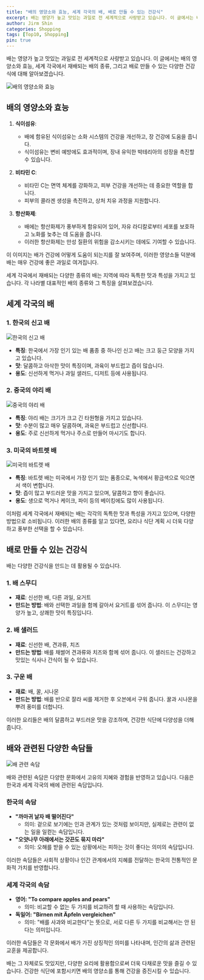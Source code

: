 ```yaml
---
title: "배의 영양소와 효능, 세계 각국의 배, 배로 만들 수 있는 건강식"
excerpt: 배는 영양가 높고 맛있는 과일로 전 세계적으로 사랑받고 있습니다. 이 글에서는 배의 영양소와 효능, 세계 각국에서 재배되는 배의 종류, 그리고 배로 만들 수 있는 다양한 건강식에 대해 알아보겠습니다.
author: Jirm Shin
categories: Shopping
tags: [Top10, Shopping]
pin: true
---
```

배는 영양가 높고 맛있는 과일로 전 세계적으로 사랑받고 있습니다. 이 글에서는 배의 영양소와 효능, 세계 각국에서 재배되는 배의 종류, 그리고 배로 만들 수 있는 다양한 건강식에 대해 알아보겠습니다.

![배의 영양소와 효능](https://source.unsplash.com/1600x900/?pears)

## 배의 영양소와 효능

1. **식이섬유**:
   - 배에 함유된 식이섬유는 소화 시스템의 건강을 개선하고, 장 건강에 도움을 줍니다.
   - 식이섬유는 변비 예방에도 효과적이며, 장내 유익한 박테리아의 성장을 촉진할 수 있습니다.

2. **비타민 C**:
   - 비타민 C는 면역 체계를 강화하고, 피부 건강을 개선하는 데 중요한 역할을 합니다.
   - 피부의 콜라겐 생성을 촉진하고, 상처 치유 과정을 지원합니다.

3. **항산화제**:
   - 배에는 항산화제가 풍부하게 함유되어 있어, 자유 라디칼로부터 세포를 보호하고 노화를 늦추는 데 도움을 줍니다.
   - 이러한 항산화제는 만성 질환의 위험을 감소시키는 데에도 기여할 수 있습니다.

이 이미지는 배가 건강에 어떻게 도움이 되는지를 잘 보여주며, 이러한 영양소들 덕분에 배는 매우 건강에 좋은 과일로 여겨집니다.

세계 각국에서 재배되는 다양한 종류의 배는 지역에 따라 독특한 맛과 특성을 가지고 있습니다. 각 나라별 대표적인 배의 종류와 그 특징을 살펴보겠습니다.

## 세계 각국의 배

### 1. 한국의 신고 배

![한국의 신고 배](https://source.unsplash.com/1600x900/?korean-pear)

- **특징**: 한국에서 가장 인기 있는 배 품종 중 하나인 신고 배는 크고 둥근 모양을 가지고 있습니다. 
- **맛**: 달콤하고 아삭한 맛이 특징이며, 과육이 부드럽고 즙이 많습니다.
- **용도**: 신선하게 먹거나 과일 샐러드, 디저트 등에 사용됩니다.

### 2. 중국의 야리 배

![중국의 야리 배](https://source.unsplash.com/1600x900/?chinese-pear)

- **특징**: 야리 배는 크기가 크고 긴 타원형을 가지고 있습니다.
- **맛**: 수분이 많고 매우 달콤하며, 과육은 부드럽고 신선합니다.
- **용도**: 주로 신선하게 먹거나 주스로 만들어 마시기도 합니다.

### 3. 미국의 바트렛 배

![미국의 바트렛 배](https://source.unsplash.com/1600x900/?bartlett-pear)

- **특징**: 바트렛 배는 미국에서 가장 인기 있는 품종으로, 녹색에서 황금색으로 익으면서 색이 변합니다.
- **맛**: 즙이 많고 부드러운 맛을 가지고 있으며, 달콤하고 향이 좋습니다.
- **용도**: 생으로 먹거나 케이크, 파이 등의 베이킹에도 많이 사용됩니다.

이처럼 세계 각국에서 재배되는 배는 각각의 독특한 맛과 특성을 가지고 있으며, 다양한 방법으로 소비됩니다. 이러한 배의 종류를 알고 있다면, 요리나 식단 계획 시 더욱 다양하고 풍부한 선택을 할 수 있습니다.

## 배로 만들 수 있는 건강식
배는 다양한 건강식을 만드는 데 활용될 수 있습니다.

### 1. 배 스무디
- **재료**: 신선한 배, 다른 과일, 요거트
- **만드는 방법**: 배와 선택한 과일을 함께 갈아서 요거트를 섞어 줍니다. 이 스무디는 영양가 높고, 상쾌한 맛이 특징입니다.

### 2. 배 샐러드
- **재료**: 신선한 배, 견과류, 치즈
- **만드는 방법**: 배를 채썰어 견과류와 치즈와 함께 섞어 줍니다. 이 샐러드는 건강하고 맛있는 식사나 간식이 될 수 있습니다.

### 3. 구운 배
- **재료**: 배, 꿀, 시나몬
- **만드는 방법**: 배를 반으로 잘라 씨를 제거한 후 오븐에서 구워 줍니다. 꿀과 시나몬을 뿌려 풍미를 더합니다.

이러한 요리들은 배의 달콤하고 부드러운 맛을 강조하며, 건강한 식단에 다양성을 더해줍니다.

## 배와 관련된 다양한 속담들

![배 관련 속담](https://source.unsplash.com/1600x900/?pears)

배와 관련된 속담은 다양한 문화에서 고유의 지혜와 경험을 반영하고 있습니다. 다음은 한국과 세계 각국의 배에 관련된 속담입니다.

### 한국의 속담
- **"까마귀 날자 배 떨어진다"**
  - 의미: 겉으로 보기에는 인과 관계가 있는 것처럼 보이지만, 실제로는 관련이 없는 일을 일컫는 속담입니다.
- **"오얏나무 아래에서는 갓끈도 묶지 마라"**
  - 의미: 오해를 받을 수 있는 상황에서는 피하는 것이 좋다는 의미의 속담입니다.

이러한 속담들은 사회적 상황이나 인간 관계에서의 지혜를 전달하는 한국의 전통적인 문화적 가치를 반영합니다. 

### 세계 각국의 속담
- **영어: "To compare apples and pears"**
  - 의미: 비교할 수 없는 두 가지를 비교하려 할 때 사용하는 속담입니다.
- **독일어: "Birnen mit Äpfeln vergleichen"**
  - 의미: "배를 사과와 비교한다"는 뜻으로, 서로 다른 두 가지를 비교해서는 안 된다는 의미입니다.

이러한 속담들은 각 문화에서 배가 가진 상징적인 의미를 나타내며, 인간의 삶과 관련된 교훈을 제공합니다.

배는 그 자체로도 맛있지만, 다양한 요리에 활용함으로써 더욱 다채로운 맛을 즐길 수 있습니다. 건강한 식단에 포함시키면 배의 영양소를 통해 건강을 증진시킬 수 있습니다.
